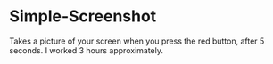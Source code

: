 # Simple-Screenshot
Takes a picture of your screen when you press the red button, after 5 seconds. I worked 3 hours approximately.
